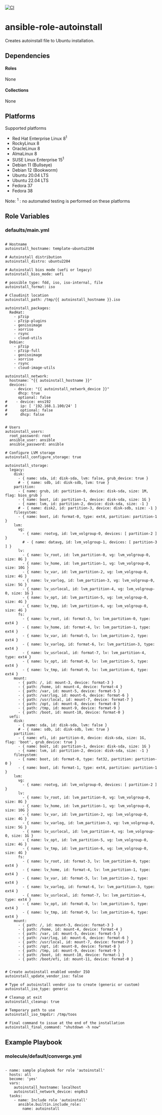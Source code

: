 [![CI](https://github.com/de-it-krachten/ansible-role-autoinstall/workflows/CI/badge.svg?event=push)](https://github.com/de-it-krachten/ansible-role-autoinstall/actions?query=workflow%3ACI)


# ansible-role-autoinstall

Creates autoinstall file to Ubuntu installation. 



## Dependencies

#### Roles
None

#### Collections
None

## Platforms

Supported platforms

- Red Hat Enterprise Linux 8<sup>1</sup>
- RockyLinux 8
- OracleLinux 8
- AlmaLinux 8
- SUSE Linux Enterprise 15<sup>1</sup>
- Debian 11 (Bullseye)
- Debian 12 (Bookworm)
- Ubuntu 20.04 LTS
- Ubuntu 22.04 LTS
- Fedora 37
- Fedora 38

Note:
<sup>1</sup> : no automated testing is performed on these platforms

## Role Variables
### defaults/main.yml
<pre><code>
# Hostname
autoinstall_hostname: template-ubuntu2204

# Autoinstall distribution
autoinstall_distro: ubuntu2204

# Autoinstall bios mode (uefi or legacy)
autoinstall_bios_mode: uefi

# possible type: fdd, iso, iso-internal, file
autoinstall_format: iso

# Cloudinit location
autoinstall_path: /tmp/{{ autoinstall_hostname }}.iso

autoinstall_packages:
  RedHat:
    - p7zip
    - p7zip-plugins
    - genisoimage
    - xorriso
    - rsync
    - cloud-utils
  Debian:
    - p7zip
    - p7zip-full
    - genisoimage
    - xorriso
    - rsync
    - cloud-image-utils

autoinstall_network:
  hostname: "{{ autoinstall_hostname }}"
  devices:
    - device: "{{ autoinstall_network_device }}"
      dhcp: true
      optional: false
#    - device: ens192
#      ip: [ '192.168.1.100/24' ]
#      optional: false
#      dhcp: false


# Users
autoinstall_users:
  root_password: root
  ansible_user: ansible
  ansible_password: ansible

# Configure LVM storage
autoinstall_configure_storage: true

autoinstall_storage:
  legacy:
    disk:
      - { name: sda, id: disk-sda, lvm: false, grub_device: true }
      # - { name: sdb, id: disk-sdb, lvm: true }
    partition:
      - { name: grub, id: partition-0, device: disk-sda, size: 1M, flag: bios_grub }
      - { name: boot, id: partition-1, device: disk-sda, size: 1G }
      - { name: lvm, id: partition-2, device: disk-sda, size: -1 }
      # - { name: disk2, id: partition-3, device: disk-sdb, size: -1 }
    filesystem:
      - { name: boot, id: format-0, type: ext4, partition: partition-1 }
    lvm:
      vg:
        - { name: rootvg, id: lvm_volgroup-0, devices: [ partition-2 ] }
        # - { name: datavg, id: lvm_volgroup-1, devices: [ partition-3 ] }
      lv:
        - { name: lv_root, id: lvm_partition-0, vg: lvm_volgroup-0, size: 8G }
        - { name: lv_home, id: lvm_partition-1, vg: lvm_volgroup-0, size: 10G }
        - { name: lv_var, id: lvm_partition-2, vg: lvm_volgroup-0, size: 4G }
        - { name: lv_varlog, id: lvm_partition-3, vg: lvm_volgroup-0, size: 5G }
        - { name: lv_usrlocal, id: lvm_partition-4, vg: lvm_volgroup-0, size: 1G }
        - { name: lv_opt, id: lvm_partition-5, vg: lvm_volgroup-0, size: 4G }
        - { name: lv_tmp, id: lvm_partition-6, vg: lvm_volgroup-0, size: 4G }
      fs:
        - { name: lv_root, id: format-3, lv: lvm_partition-0, type: ext4 }
        - { name: lv_home, id: format-4, lv: lvm_partition-1, type: ext4 }
        - { name: lv_var, id: format-5, lv: lvm_partition-2, type: ext4 }
        - { name: lv_varlog, id: format-6, lv: lvm_partition-3, type: ext4 }
        - { name: lv_usrlocal, id: format-7, lv: lvm_partition-4, type: ext4 }
        - { name: lv_opt, id: format-8, lv: lvm_partition-5, type: ext4 }
        - { name: lv_tmp, id: format-9, lv: lvm_partition-6, type: ext4 }
    mount:
      - { path: /, id: mount-3, device: format-3 }
      - { path: /home, id: mount-4, device: format-4 }
      - { path: /var, id: mount-5, device: format-5 }
      - { path: /var/log, id: mount-6, device: format-6 }
      - { path: /usr/local, id: mount-7, device: format-7 }
      - { path: /opt, id: mount-8, device: format-8 }
      - { path: /tmp, id: mount-9, device: format-9 }
      - { path: /boot, id: mount-10, device: format-0 }
  uefi:
    disk:
      - { name: sda, id: disk-sda, lvm: false }
      # - { name: sdb, id: disk-sdb, lvm: true }
    partition:
      - { name: efi, id: partition-0, device: disk-sda, size: 1G, flag: 'boot', grub_device: true }
      - { name: boot, id: partition-1, device: disk-sda, size: 1G }
      - { name: lvm, id: partition-2, device: disk-sda, size: -1 }
    filesystem:
      - { name: boot, id: format-0, type: fat32, partition: partition-0 }
      - { name: boot, id: format-1, type: ext4, partition: partition-1 }
    lvm:
      vg:
        - { name: rootvg, id: lvm_volgroup-0, devices: [ partition-2 ] }
      lv:
        - { name: lv_root, id: lvm_partition-0, vg: lvm_volgroup-0, size: 8G }
        - { name: lv_home, id: lvm_partition-1, vg: lvm_volgroup-0, size: 10G }
        - { name: lv_var, id: lvm_partition-2, vg: lvm_volgroup-0, size: 4G }
        - { name: lv_varlog, id: lvm_partition-3, vg: lvm_volgroup-0, size: 5G }
        - { name: lv_usrlocal, id: lvm_partition-4, vg: lvm_volgroup-0, size: 1G }
        - { name: lv_opt, id: lvm_partition-5, vg: lvm_volgroup-0, size: 4G }
        - { name: lv_tmp, id: lvm_partition-6, vg: lvm_volgroup-0, size: 4G }
      fs:
        - { name: lv_root, id: format-3, lv: lvm_partition-0, type: ext4 }
        - { name: lv_home, id: format-4, lv: lvm_partition-1, type: ext4 }
        - { name: lv_var, id: format-5, lv: lvm_partition-2, type: ext4 }
        - { name: lv_varlog, id: format-6, lv: lvm_partition-3, type: ext4 }
        - { name: lv_usrlocal, id: format-7, lv: lvm_partition-4, type: ext4 }
        - { name: lv_opt, id: format-8, lv: lvm_partition-5, type: ext4 }
        - { name: lv_tmp, id: format-9, lv: lvm_partition-6, type: ext4 }
    mount:
      - { path: /, id: mount-3, device: format-3 }
      - { path: /home, id: mount-4, device: format-4 }
      - { path: /var, id: mount-5, device: format-5 }
      - { path: /var/log, id: mount-6, device: format-6 }
      - { path: /usr/local, id: mount-7, device: format-7 }
      - { path: /opt, id: mount-8, device: format-8 }
      - { path: /tmp, id: mount-9, device: format-9 }
      - { path: /boot, id: mount-10, device: format-1 }
      - { path: /boot/efi, id: mount-11, device: format-0 }


# Create autoinstall enabled vendor ISO
autoinstall_update_vendor_iso: false

# Type of autoinstall vendor iso to create (generic or custom)
autoinstall_iso_type: generic

# Cleanup at exit
autoinstall_cleanup: true

# Temporary path to use
autoinstall_iso_tmpdir: /tmp/toos

# Final command to issue at the end of the installation
autoinstall_final_command: "shutdown -h now"
</pre></code>




## Example Playbook
### molecule/default/converge.yml
<pre><code>
- name: sample playbook for role 'autoinstall'
  hosts: all
  become: 'yes'
  vars:
    autoinstall_hostname: localhost
    autoinstall_network_device: enp0s3
  tasks:
    - name: Include role 'autoinstall'
      ansible.builtin.include_role:
        name: autoinstall
</pre></code>

